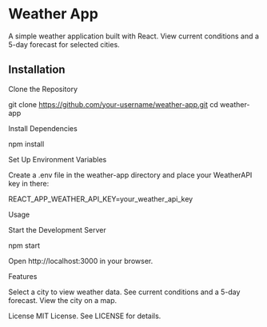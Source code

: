 # Weather App

A simple weather application built with React. View current conditions and a 5-day forecast for selected cities.

## Installation

Clone the Repository

   git clone https://github.com/your-username/weather-app.git
   cd weather-app

Install Dependencies

npm install

Set Up Environment Variables

Create a .env file in the weather-app directory and place your WeatherAPI key in there:

REACT_APP_WEATHER_API_KEY=your_weather_api_key


Usage

Start the Development Server

npm start

Open http://localhost:3000 in your browser.

Features

Select a city to view weather data.
See current conditions and a 5-day forecast.
View the city on a map.

License
MIT License. See LICENSE for details.





